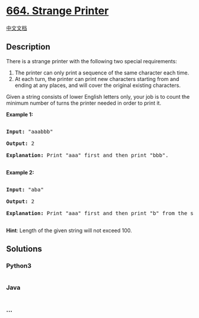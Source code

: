 # [664. Strange Printer](https://leetcode.com/problems/strange-printer)

[中文文档](/solution/0600-0699/0664.Strange%20Printer/README.md)

## Description

<p>

There is a strange printer with the following two special requirements:

<ol>

<li>The printer can only print a sequence of the same character each time.</li>

<li>At each turn, the printer can print new characters starting from and ending at any places, and will cover the original existing characters.</li>

</ol>

</p>

<p>

Given a string consists of lower English letters only, your job is to count the minimum number of turns the printer needed in order to print it.

</p>

<p><b>Example 1:</b><br />

<pre>

<b>Input:</b> "aaabbb"

<b>Output:</b> 2

<b>Explanation:</b> Print "aaa" first and then print "bbb".

</pre>

</p>

<p><b>Example 2:</b><br />

<pre>

<b>Input:</b> "aba"

<b>Output:</b> 2

<b>Explanation:</b> Print "aaa" first and then print "b" from the second place of the string, which will cover the existing character 'a'.

</pre>

</p>

<p><b>Hint</b>: Length of the given string will not exceed 100.</p>

## Solutions

<!-- tabs:start -->

### **Python3**

```python

```

### **Java**

```java

```

### **...**

```

```

<!-- tabs:end -->
